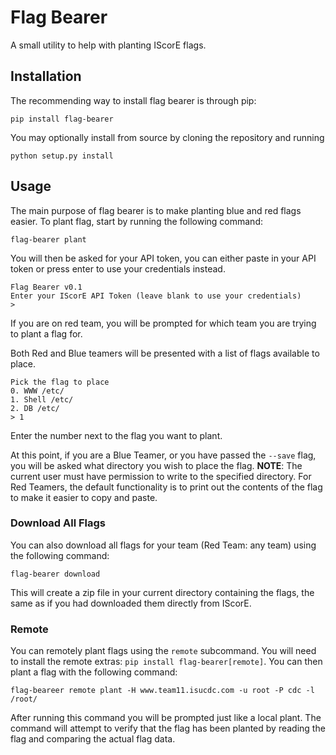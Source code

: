 Flag Bearer
===========
A small utility to help with planting IScorE flags.

Installation
------------
The recommending way to install flag bearer is through pip:

    pip install flag-bearer

You may optionally install from source by cloning the repository and running

    python setup.py install

Usage
-----
The main purpose of flag bearer is to make planting blue and red flags easier.
To plant flag, start by running the following command:

    flag-bearer plant

You will then be asked for your API token, you can either paste in your API
token or press enter to use your credentials instead.

    Flag Bearer v0.1
    Enter your IScorE API Token (leave blank to use your credentials)
    > 

If you are on red team, you will be prompted for which team you are trying to
plant a flag for.

Both Red and Blue teamers will be presented with a list of flags available to
place.

    Pick the flag to place
    0. WWW /etc/
    1. Shell /etc/
    2. DB /etc/
    > 1

Enter the number next to the flag you want to plant.

At this point, if you are a Blue Teamer, or you have passed the `--save` flag,
you will be asked what directory you wish to place the flag. **NOTE**: The
current user must have permission to write to the specified directory. For Red
Teamers, the default functionality is to print out the contents of the flag to
make it easier to copy and paste.

### Download All Flags
You can also download all flags for your team (Red Team: any team) using the
following command:

    flag-bearer download

This will create a zip file in your current directory containing the flags, the
same as if you had downloaded them directly from IScorE.

### Remote
You can remotely plant flags using the `remote` subcommand. You will need to
install the remote extras: `pip install flag-bearer[remote]`. You can then plant
a flag with the following command:

    flag-beareer remote plant -H www.team11.isucdc.com -u root -P cdc -l /root/

After running this command you will be prompted just like a local plant. The
command will attempt to verify that the flag has been planted by reading the flag
and comparing the actual flag data.